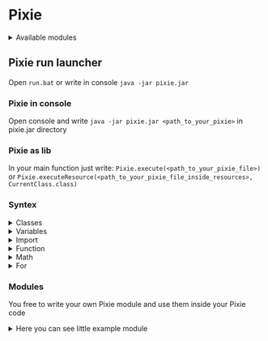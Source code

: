 # Pixie

<details><summary>Available modules</summary>
<p>

```
math
files
sockets
```
</p>
</details>

## Pixie run launcher

Open `run.bat` or write in console `java -jar pixie.jar`

### Pixie in console

Open console and write ``java -jar pixie.jar <path_to_your_pixie>`` in pixie.jar directory

### Pixie as lib

In your main function just write:
``
Pixie.execute(<path_to_your_pixie_file>)
``
or
``
Pixie.executeResource(<path_to_your_pixie_file_inside_resources>, CurrentClass.class)
``

### Syntex

<details><summary>Classes</summary>
<p>

  You can define class by ``class``
  
  Class example:
  ```py
  class Test {
      import math

      field f_str = ''
      field f_val = 0

      function @init(f_str, f_val){
      }

      function @add(other) {
          return f_str + other
      }

      function @inv() {
          return !f_val
      }

      function test(string, test) {
          return string + test + dsin(f_val)
      }
  }
  ```
  
  Classes uses ther own imports, you can see that in the example

  For use class you need print their contructor ``init Test('Some text', 100)``

  You also can define not classed instance by ``init(<var_name>: <var_value>)``
</p>
</details>

<details><summary>Variables</summary>
<p>

  You can define variable by ``var``

  Example: ``var <variable_name> = <value>``

  For string values you need write it inside apostrophes

  Example: ``'Hello world!'``
</p>
</details>

<details><summary>Import</summary>
<p>

  You can import new module by ``import <some_module>`` or import modules by ``import <some_module>, <more_modules>``
</p>
</details>


<details><summary>Function</summary>
<p>

  You can define your function with ``def``

  ```py
  def test_funct(arg0, arg1) {
    print(arg0 + arg1)
  }
  ```
</p>
</details>

<details><summary>Math</summary>
<p>

  Use ``import math`` for more math functions

  ``4 + 5 * 2`` will return ``18``

  ``5 * 2 + 4`` will return ``14``

  Same with ``/``
  </p>
  </details>

  <details><summary>For</summary>
  <p>

  For:
  ```py
  for (0, i, <, 4, 1) {
    print(i)
  }
  ```

  Foreach:
  ```py
  var inst = init(x: 1, y: 4)
  for (inst, value, key) {
    print(key + ': ' + value)
  }
  ```

  While
  ```py
  for (<bool>) {
    #if return value is false for will breaked
    return <bool>
  }
  ```
</p>
</details>

### Modules
You free to write your own Pixie module and use them inside your Pixie code
<details><summary>Here you can see little example module</summary>
<p>

```java
public class Run {
     public static void main(String[] args) {
          Pixie.addModule("example", new ExampleModule());
     }

     public static class ExampleModule extends PixieModule {
          public ExampleModule() {
               variables = Map.ofEntries(
                       Map.entry("example_variable", new NumValue(5))
               );
               functions = Map.ofEntries(
                       Map.entry("example_function",
                               function(
                                       (LineParser self) -> {
                                            System.out.println("Real example");
                                            return new NullValue();
                                       }
                               )
                       ),
                       Map.entry("example_function_one",
                               function(
                                       (LineParser self) -> {
                                            try {
                                                 String inside = one(self, "example_function_one");
                                                 System.out.println("Real example: " + parseText(self, inside));
                                            } catch (SyntaxException e) {
                                                 new SyntaxException(e.getMessage()).printStackTrace();
                                            }
                                            return new NullValue();
                                       }
                               )
                       ),
                       Map.entry("example_function_base",
                               function(
                                       (LineParser self) -> {
                                            try {
                                                 String[] inside = base(self, "example_function_base");
                                                 System.out.println("Real example: " + parseText(self, inside[0]) + " : " + parseText(self, inside[1]));
                                            } catch (SyntaxException e) {
                                                 new SyntaxException(e.getMessage()).printStackTrace();
                                            }
                                            return new NullValue();
                                       }
                               )
                       )
               );
          }
     }
}
```
</p>
</details>
